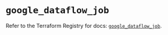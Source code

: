 # `google_dataflow_job`

Refer to the Terraform Registry for docs: [`google_dataflow_job`](https://registry.terraform.io/providers/hashicorp/google/5.28.0/docs/resources/dataflow_job).
